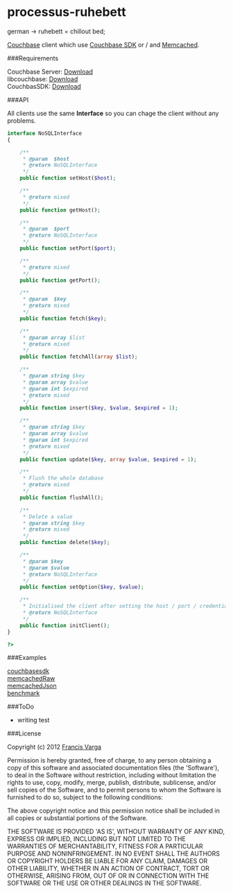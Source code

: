processus-ruhebett
===================

german -> ruhebett = chillout bed;

[Couchbase](http://www.couchbase.com) client which use [Couchbase SDK](http://www.couchbase.com/develop/php/next) or / and [Memcached](http://php.net/manual/en/book.memcached.php).


###Requirements

Couchbase Server: [Download](www.couchbase.com/downloads-all)  
libcouchbase:     [Download](http://www.couchbase.com/develop/c/next)  
CouchbasSDK:      [Download](http://www.couchbase.com/develop/php/next)    

###API

All clients use the same **Interface** so you can chage the client without any problems.

```php
interface NoSQLInterface
{

    /**
     * @param  $host
     * @return NoSQLInterface
     */
    public function setHost($host);

    /**
     * @return mixed
     */
    public function getHost();

    /**
     * @param  $port
     * @return NoSQLInterface
     */
    public function setPort($port);

    /**
     * @return mixed
     */
    public function getPort();

    /**
     * @param  $key
     * @return mixed
     */
    public function fetch($key);

    /**
     * @param array $list
     * @return mixed
     */
    public function fetchAll(array $list);

    /**
     * @param string $key
     * @param array $value
     * @param int $expired
     * @return mixed
     */
    public function insert($key, $value, $expired = 1);

    /**
     * @param string $key
     * @param array $value
     * @param int $expired
     * @return mixed
     */
    public function update($key, array $value, $expired = 1);

    /**
     * Flush the whole database
     * @return mixed
     */
    public function flushAll();

    /**
     * Delete a value
     * @param string $key
     * @return mixed
     */
    public function delete($key);

    /**
     * @param $key
     * @param $value
     * @return NoSQLInterface
     */
    public function setOption($key, $value);

    /**
     * Initialised the client after setting the host / port / credentials
     * @return NoSQLInterface
     */
    public function initClient();
}

?>
```

###Examples

[couchbasesdk](https://github.com/Crowdpark/processus-ruhebett/blob/master/examples/couchbaseSdk.php)    
[memcachedRaw](https://github.com/Crowdpark/processus-ruhebett/blob/master/examples/memcachedRaw.php)    
[memcachedJson](https://github.com/Crowdpark/processus-ruhebett/blob/master/examples/memcachedJson.php)    
[benchmark](https://github.com/Crowdpark/processus-ruhebett/blob/master/examples/benchmark.php)    

###ToDo

- writing test

###License

Copyright (c) 2012 [Francis Varga](http://varga-multimedia.com)

Permission is hereby granted, free of charge, to any person obtaining a copy of this software and associated documentation files (the 'Software'), to deal in the Software without restriction, including without limitation the rights to use, copy, modify, merge, publish, distribute, sublicense, and/or sell copies of the Software, and to permit persons to whom the Software is furnished to do so, subject to the following conditions:

The above copyright notice and this permission notice shall be included in all copies or substantial portions of the Software.

THE SOFTWARE IS PROVIDED 'AS IS', WITHOUT WARRANTY OF ANY KIND, EXPRESS OR IMPLIED, INCLUDING BUT NOT LIMITED TO THE WARRANTIES OF MERCHANTABILITY, FITNESS FOR A PARTICULAR PURPOSE AND NONINFRINGEMENT. IN NO EVENT SHALL THE AUTHORS OR COPYRIGHT HOLDERS BE LIABLE FOR ANY CLAIM, DAMAGES OR OTHER LIABILITY, WHETHER IN AN ACTION OF CONTRACT, TORT OR OTHERWISE, ARISING FROM, OUT OF OR IN CONNECTION WITH THE SOFTWARE OR THE USE OR OTHER DEALINGS IN THE SOFTWARE.
